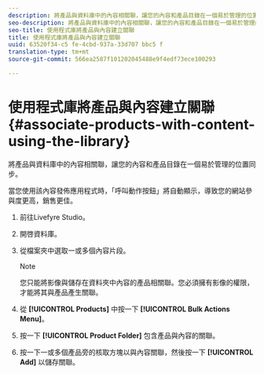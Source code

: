 ```yaml
---
description: 將產品與資料庫中的內容相關聯，讓您的內容和產品目錄在一個易於管理的位置同步。
seo-description: 將產品與資料庫中的內容相關聯，讓您的內容和產品目錄在一個易於管理的位置同步。
seo-title: 使用程式庫將產品與內容建立關聯
title: 使用程式庫將產品與內容建立關聯
uuid: 63520f34-c5 fe-4cbd-937a-33d707 bbc5 f
translation-type: tm+mt
source-git-commit: 566ea2587f101202045488e9f4edf73ece100293

---
```



# 使用程式庫將產品與內容建立關聯{#associate-products-with-content-using-the-library}

將產品與資料庫中的內容相關聯，讓您的內容和產品目錄在一個易於管理的位置同步。

當您使用該內容發佈應用程式時，「呼叫動作按鈕」將自動顯示，導致您的網站參與度更高，銷售更佳。

1. 前往Livefyre Studio。
1. 開啓資料庫。
1. 從檔案夾中選取一或多個內容片段。

   >[!NOTE]
   >
   >您只能將影像與儲存在資料夾中內容的產品相關聯。您必須擁有影像的權限，才能將其與產品產生關聯。

1. 從 **[!UICONTROL Products]** 中按一下 **[!UICONTROL Bulk Actions Menu]**。
1. 按一下 **[!UICONTROL Product Folder]** 包含產品與內容的關聯。
1. 按一下一或多個產品旁的核取方塊以與內容關聯，然後按一下 **[!UICONTROL Add]** 以儲存關聯。
